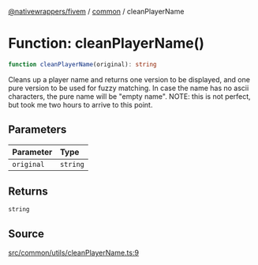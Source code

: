 [@nativewrappers/fivem](../../README.md) / [common](../README.md) / cleanPlayerName

# Function: cleanPlayerName()

```ts
function cleanPlayerName(original): string
```

Cleans up a player name and returns one version to be displayed, and one pure version to be used for fuzzy matching.
In case the name has no ascii characters, the pure name will be "empty name".
NOTE: this is not perfect, but took me two hours to arrive to this point.

## Parameters

| Parameter | Type |
| :------ | :------ |
| `original` | `string` |

## Returns

`string`

## Source

[src/common/utils/cleanPlayerName.ts:9](https://github.com/nativewrappers/fivem/blob/dc30be651dd1d99507081f19ee3707fad2d3aa44/src/common/utils/cleanPlayerName.ts#L9)
